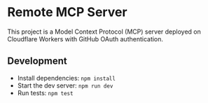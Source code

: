 # Remote MCP Server

This project is a Model Context Protocol (MCP) server deployed on Cloudflare Workers with GitHub OAuth authentication.

## Development

- Install dependencies: `npm install`
- Start the dev server: `npm run dev`
- Run tests: `npm test`

